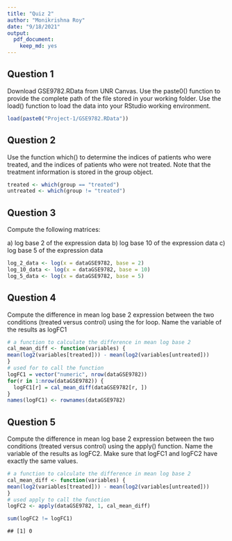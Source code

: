 ```yaml
---
title: "Quiz 2"
author: "Monikrishna Roy"
date: "9/18/2021"
output: 
  pdf_document:
    keep_md: yes
---
```




## Question 1
Download GSE9782.RData from UNR Canvas. Use the paste0() function to provide the complete path of the file stored in your working folder. Use the load() function to load the data into your RStudio working environment.


```r
load(paste0("Project-1/GSE9782.RData"))
```

## Question 2
Use the function which() to determine the indices of patients who were treated, and the indices of patients who were not treated. Note that the treatment information is stored in the group object.


```r
treated <- which(group == "treated")
untreated <- which(group != "treated")
```

## Question 3
Compute the following matrices:

a) log base 2 of the expression data
b) log base 10 of the expression data
c) log base 5 of the expression data


```r
log_2_data <- log(x = dataGSE9782, base = 2)
log_10_data <- log(x = dataGSE9782, base = 10)
log_5_data <- log(x = dataGSE9782, base = 5)
```

## Question 4
Compute the difference in mean log base 2 expression between the two conditions (treated versus control) using the for loop. Name the variable of the results as logFC1


```r
# a function to calculate the difference in mean log base 2
cal_mean_diff <- function(variables) {
mean(log2(variables[treated])) - mean(log2(variables[untreated]))
}
# used for to call the function
logFC1 = vector("numeric", nrow(dataGSE9782))
for(r in 1:nrow(dataGSE9782)) {
  logFC1[r] = cal_mean_diff(dataGSE9782[r, ])
}
names(logFC1) <- rownames(dataGSE9782)
```

## Question 5
Compute the difference in mean log base 2 expression between the two conditions (treated versus control) using the apply() function. Name the variable of the results as logFC2. Make sure that logFC1 and logFC2 have exactly the same values.


```r
# a function to calculate the difference in mean log base 2
cal_mean_diff <- function(variables) {
mean(log2(variables[treated])) - mean(log2(variables[untreated]))
}
# used apply to call the function
logFC2 <- apply(dataGSE9782, 1, cal_mean_diff)

sum(logFC2 != logFC1)
```

```
## [1] 0
```
